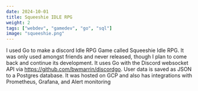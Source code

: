 ```yaml
---
date: 2024-10-01
title: Squeeshie IDLE RPG
weight: 2
tags: ["webdev", "gamedev", "go", "sql"]
image: "squeeshie.png"
---
```


I used Go to make a discord Idle RPG Game called Squeeshie Idle RPG. It was only used amongst friends and never released, though I plan to come back and continue its development. It uses Go with the Discord websocket API via https://github.com/bwmarrin/discordgo. User data is saved as JSON to a Postgres database. It was hosted on GCP and also has integrations with Prometheus, Grafana, and Alert monitoring
